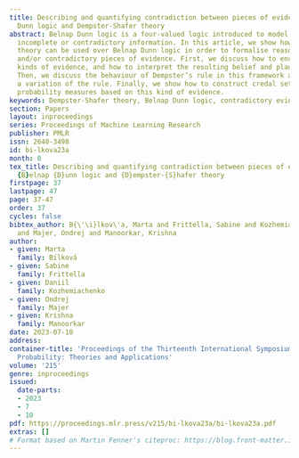 ```yaml
---
title: Describing and quantifying contradiction between pieces of evidence via Belnap
  Dunn logic and Dempster-Shafer theory
abstract: Belnap Dunn logic is a four-valued logic introduced to model reasoning with
  incomplete or contradictory information. In this article, we show how Dempster-Shafer
  theory can be used over Belnap Dunn logic in order to formalise reasoning with incomplete
  and/or contradictory pieces of evidence. First, we discuss how to encode different
  kinds of evidence, and how to interpret the resulting belief and plausibility functions.
  Then, we discuss the behaviour of Dempster’s rule in this framework and present
  a variation of the rule. Finally, we show how to construct credal sets of classical
  probability measures based on this kind of evidence.
keywords: Dempster-Shafer theory, Belnap Dunn logic, contradictory evidence
section: Papers
layout: inproceedings
series: Proceedings of Machine Learning Research
publisher: PMLR
issn: 2640-3498
id: bi-lkova23a
month: 0
tex_title: Describing and quantifying contradiction between pieces of evidence via
  {B}elnap {D}unn logic and {D}empster-{S}hafer theory
firstpage: 37
lastpage: 47
page: 37-47
order: 37
cycles: false
bibtex_author: B{\'\i}lkov\'a, Marta and Frittella, Sabine and Kozhemiachenko, Daniil
  and Majer, Ondrej and Manoorkar, Krishna
author:
- given: Marta
  family: Bı́lková
- given: Sabine
  family: Frittella
- given: Daniil
  family: Kozhemiachenko
- given: Ondrej
  family: Majer
- given: Krishna
  family: Manoorkar
date: 2023-07-10
address:
container-title: 'Proceedings of the Thirteenth International Symposium on Imprecise
  Probability: Theories and Applications'
volume: '215'
genre: inproceedings
issued:
  date-parts:
  - 2023
  - 7
  - 10
pdf: https://proceedings.mlr.press/v215/bi-lkova23a/bi-lkova23a.pdf
extras: []
# Format based on Martin Fenner's citeproc: https://blog.front-matter.io/posts/citeproc-yaml-for-bibliographies/
---
```

